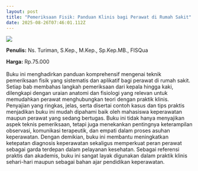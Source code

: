 ```yaml
---
layout: post
title: "Pemeriksaan Fisik: Panduan Klinis bagi Perawat di Rumah Sakit"
date: 2025-08-26T07:46:01.112Z
---
```

![](/images/uploads/isbn-pemeriksaan-fisik.jpg)

**P﻿enulis:** Ns. Turiman, S.Kep., M.Kep., Sp.Kep.MB., FISQua

**Harga:** Rp.75.000\
\
Buku ini menghadirkan panduan komprehensif mengenai teknik pemeriksaan fisik yang sistematis dan aplikatif bagi perawat di rumah sakit. Setiap bab membahas langkah pemeriksaan dari kepala hingga kaki, dilengkapi dengan uraian anatomi dan fisiologi yang relevan untuk memudahkan perawat menghubungkan teori dengan praktik klinis. Penyajian yang ringkas, jelas, serta disertai contoh kasus dan tips praktis menjadikan buku ini mudah dipahami baik oleh mahasiswa keperawatan maupun perawat yang sedang bertugas.
Buku ini tidak hanya menyajikan aspek teknis pemeriksaan, tetapi juga menekankan pentingnya keterampilan observasi, komunikasi terapeutik, dan empati dalam proses asuhan keperawatan. Dengan demikian, buku ini membantu meningkatkan ketepatan diagnosis keperawatan sekaligus memperkuat peran perawat sebagai garda terdepan dalam pelayanan kesehatan. Sebagai referensi praktis dan akademis, buku ini sangat layak digunakan dalam praktik klinis sehari-hari maupun sebagai bahan ajar pendidikan keperawatan.